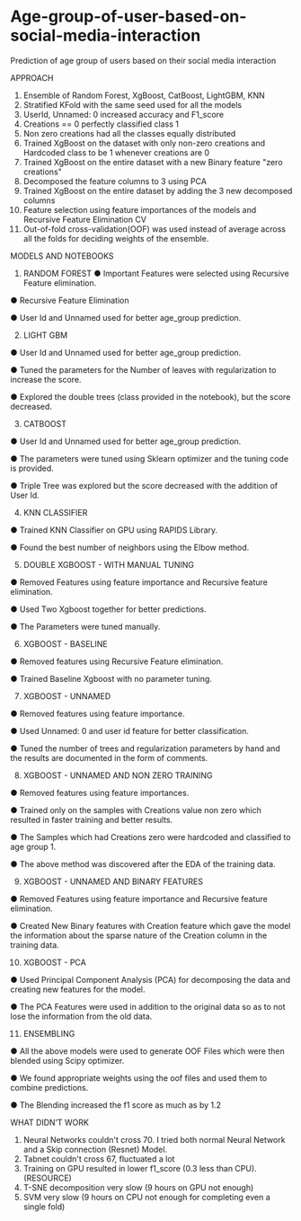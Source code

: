 # Age-group-of-user-based-on-social-media-interaction
Prediction of age group of users based on their social media interaction

APPROACH
1.	Ensemble of Random Forest, XgBoost, CatBoost, LightGBM, KNN
2.	Stratified KFold with the same seed used for all the models
3.	UserId, Unnamed: 0 increased accuracy and F1_score
4.	Creations == 0 perfectly classified class 1
5.	Non zero creations had all the classes equally distributed
6.	Trained XgBoost on the dataset with only non-zero creations and Hardcoded class to be 1 whenever creations are 0
7.	Trained XgBoost on the entire dataset with a new Binary feature "zero creations"
8.	Decomposed the feature columns to 3 using PCA
9.	Trained XgBoost on the entire dataset by adding the 3 new decomposed columns
10.	Feature selection using feature importances of the models and Recursive Feature Elimination CV
11.	Out-of-fold cross-validation(OOF) was used instead of average across all the folds for deciding weights of the ensemble.

MODELS AND NOTEBOOKS
1.	 RANDOM FOREST 
●	Important Features were selected using Recursive Feature elimination.

●	Recursive Feature Elimination

●	User Id and Unnamed used for better age_group prediction.

2.	LIGHT GBM

●	User Id and Unnamed used for better age_group prediction.

●	Tuned the parameters for the Number of leaves with regularization to increase the score.

●	Explored the double trees (class provided in the notebook), but the score decreased.

3.	CATBOOST

●	User Id and Unnamed used for better age_group prediction.

●	The parameters were tuned using Sklearn optimizer and the tuning code is provided.

●	Triple Tree was explored but the score decreased with the addition of User Id.

4.	KNN CLASSIFIER

●	Trained KNN Classifier on GPU using RAPIDS Library.

●	Found the best number of neighbors using the Elbow method.

5.	DOUBLE XGBOOST - WITH MANUAL TUNING

●	Removed Features using feature importance and Recursive feature elimination.

●	Used Two Xgboost together for better predictions.

●	The Parameters were tuned manually.

6.	XGBOOST - BASELINE

●	Removed features using Recursive Feature elimination.

●	Trained Baseline Xgboost with no parameter tuning.

7.	XGBOOST - UNNAMED

●	Removed features using feature importance.

●	Used Unnamed: 0 and user id feature for better classification.

●	Tuned the number of trees and regularization parameters by hand and the results are documented in the form of comments.

8.	XGBOOST - UNNAMED AND NON ZERO TRAINING

●	Removed features using feature importances.

●	Trained only on the samples with Creations value non zero which resulted in faster training and better results.

●	The Samples which had Creations zero were hardcoded and classified to age group 1.

●	The above method was discovered after the EDA of the training data.

9.	XGBOOST - UNNAMED AND BINARY FEATURES

●	Removed Features using feature importance and Recursive feature elimination.

●	Created New Binary features with Creation feature which gave the model the information about the sparse nature of the Creation column in the training data.

10.	XGBOOST - PCA

●	Used Principal Component Analysis (PCA) for decomposing the data and creating new features for the model.

●	The PCA Features were used in addition to the original data so as to not lose the information from the old data.

11.	ENSEMBLING 

●	All the above models were used to generate OOF Files which were then blended using Scipy optimizer.

●	We found appropriate weights using the oof files and used them to combine predictions.

●	The Blending increased the f1 score as much as by 1.2 


WHAT DIDN’T WORK
1.	Neural Networks couldn't cross 70. I tried both normal Neural Network and a Skip connection (Resnet) Model.
2.	Tabnet couldn't cross 67, fluctuated a lot
3.	Training on GPU resulted in lower f1_score (0.3 less than CPU). (RESOURCE)
4.	T-SNE decomposition very slow (9 hours on GPU not enough)
5.	SVM very slow (9 hours on CPU not enough for completing even a single fold)
